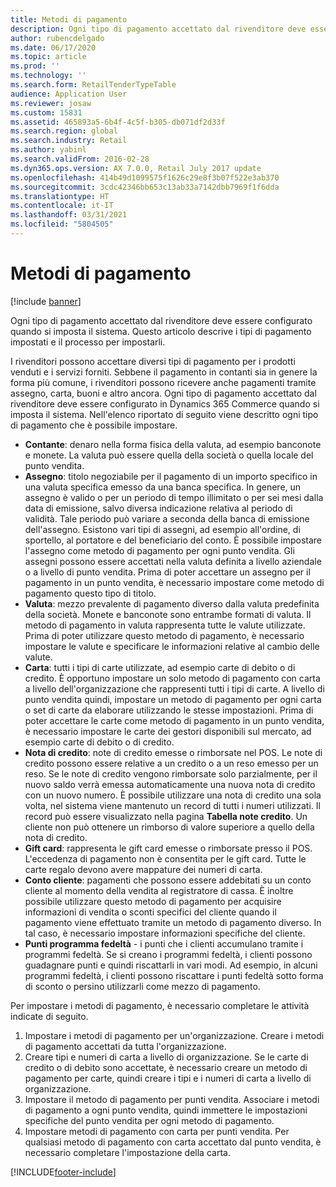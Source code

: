 ```yaml
---
title: Metodi di pagamento
description: Ogni tipo di pagamento accettato dal rivenditore deve essere configurato quando si imposta il sistema. Questo articolo descrive i tipi di pagamento impostati e il processo per impostarli.
author: rubencdelgado
ms.date: 06/17/2020
ms.topic: article
ms.prod: ''
ms.technology: ''
ms.search.form: RetailTenderTypeTable
audience: Application User
ms.reviewer: josaw
ms.custom: 15831
ms.assetid: 465893a5-6b4f-4c5f-b305-db071df2d33f
ms.search.region: global
ms.search.industry: Retail
ms.author: yabinl
ms.search.validFrom: 2016-02-28
ms.dyn365.ops.version: AX 7.0.0, Retail July 2017 update
ms.openlocfilehash: 414b49d1099575f1626c29e8f3b07f522e3ab370
ms.sourcegitcommit: 3cdc42346bb653c13ab33a7142dbb7969f1f6dda
ms.translationtype: HT
ms.contentlocale: it-IT
ms.lasthandoff: 03/31/2021
ms.locfileid: "5804505"
---
```

# <a name="payment-methods"></a>Metodi di pagamento

[!include [banner](includes/banner.md)]

Ogni tipo di pagamento accettato dal rivenditore deve essere configurato quando si imposta il sistema. Questo articolo descrive i tipi di pagamento impostati e il processo per impostarli.

I rivenditori possono accettare diversi tipi di pagamento per i prodotti venduti e i servizi forniti. Sebbene il pagamento in contanti sia in genere la forma più comune, i rivenditori possono ricevere anche pagamenti tramite assegno, carta, buoni e altro ancora. Ogni tipo di pagamento accettato dal rivenditore deve essere configurato in Dynamics 365 Commerce quando si imposta il sistema. Nell'elenco riportato di seguito viene descritto ogni tipo di pagamento che è possibile impostare.

- **Contante**: denaro nella forma fisica della valuta, ad esempio banconote e monete. La valuta può essere quella della società o quella locale del punto vendita.
- **Assegno**: titolo negoziabile per il pagamento di un importo specifico in una valuta specifica emesso da una banca specifica. In genere, un assegno è valido o per un periodo di tempo illimitato o per sei mesi dalla data di emissione, salvo diversa indicazione relativa al periodo di validità. Tale periodo può variare a seconda della banca di emissione dell'assegno. Esistono vari tipi di assegni, ad esempio all'ordine, di sportello, al portatore e del beneficiario del conto. È possibile impostare l'assegno come metodo di pagamento per ogni punto vendita. Gli assegni possono essere accettati nella valuta definita a livello aziendale o a livello di punto vendita. Prima di poter accettare un assegno per il pagamento in un punto vendita, è necessario impostare come metodo di pagamento questo tipo di titolo.
- **Valuta**: mezzo prevalente di pagamento diverso dalla valuta predefinita della società. Monete e banconote sono entrambe formati di valuta. Il metodo di pagamento in valuta rappresenta tutte le valute utilizzate. Prima di poter utilizzare questo metodo di pagamento, è necessario impostare le valute e specificare le informazioni relative al cambio delle valute.
- **Carta**: tutti i tipi di carte utilizzate, ad esempio carte di debito o di credito. È opportuno impostare un solo metodo di pagamento con carta a livello dell'organizzazione che rappresenti tutti i tipi di carte. A livello di punto vendita quindi, impostare un metodo di pagamento per ogni carta o set di carte da elaborare utilizzando le stesse impostazioni. Prima di poter accettare le carte come metodo di pagamento in un punto vendita, è necessario impostare le carte dei gestori disponibili sul mercato, ad esempio carte di debito o di credito.
- **Nota di credito**: note di credito emesse o rimborsate nel POS. Le note di credito possono essere relative a un credito o a un reso emesso per un reso. Se le note di credito vengono rimborsate solo parzialmente, per il nuovo saldo verrà emessa automaticamente una nuova nota di credito con un nuovo numero. È possibile utilizzare una nota di credito una sola volta, nel sistema viene mantenuto un record di tutti i numeri utilizzati. Il record può essere visualizzato nella pagina **Tabella note credito**. Un cliente non può ottenere un rimborso di valore superiore a quello della nota di credito.
- **Gift card**: rappresenta le gift card emesse o rimborsate presso il POS. L'eccedenza di pagamento non è consentita per le gift card. Tutte le carte regalo devono avere mappature dei numeri di carta. 
- **Conto cliente**: pagamenti che possono essere addebitati su un conto cliente al momento della vendita al registratore di cassa. È inoltre possibile utilizzare questo metodo di pagamento per acquisire informazioni di vendita o sconti specifici del cliente quando il pagamento viene effettuato tramite un metodo di pagamento diverso. In tal caso, è necessario impostare informazioni specifiche del cliente.
- **Punti programma fedeltà** - i punti che i clienti accumulano tramite i programmi fedeltà. Se si creano i programmi fedeltà, i clienti possono guadagnare punti e quindi riscattarli in vari modi. Ad esempio, in alcuni programmi fedeltà, i clienti possono riscattare i punti fedeltà sotto forma di sconto o persino utilizzarli come mezzo di pagamento.

Per impostare i metodi di pagamento, è necessario completare le attività indicate di seguito.

1. Impostare i metodi di pagamento per un'organizzazione. Creare i metodi di pagamento accettati da tutta l'organizzazione.
2. Creare tipi e numeri di carta a livello di organizzazione. Se le carte di credito o di debito sono accettate, è necessario creare un metodo di pagamento per carte, quindi creare i tipi e i numeri di carta a livello di organizzazione.
3. Impostare il metodo di pagamento per punti vendita. Associare i metodi di pagamento a ogni punto vendita, quindi immettere le impostazioni specifiche del punto vendita per ogni metodo di pagamento.
4. Impostare metodi di pagamento con carta per punti vendita. Per qualsiasi metodo di pagamento con carta accettato dal punto vendita, è necessario completare l'impostazione della carta.


[!INCLUDE[footer-include](../includes/footer-banner.md)]
